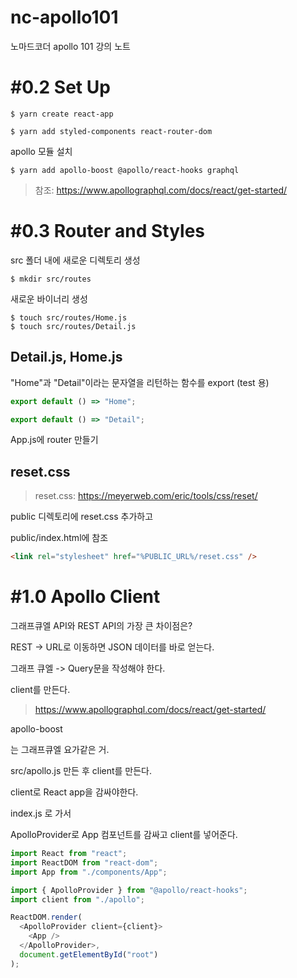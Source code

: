 # nc-apollo101
노마드코더 apollo 101 강의 노트

# #0.2 Set Up

```
$ yarn create react-app
```

```
$ yarn add styled-components react-router-dom
```

apollo 모듈 설치
```
$ yarn add apollo-boost @apollo/react-hooks graphql
```

> 참조: https://www.apollographql.com/docs/react/get-started/

# #0.3 Router and Styles

src 폴더 내에 새로운 디렉토리 생성

```
$ mkdir src/routes
```

새로운 바이너리 생성

```
$ touch src/routes/Home.js
$ touch src/routes/Detail.js
```

## Detail.js, Home.js

"Home"과 "Detail"이라는 문자열을 리턴하는 함수를 export  (test 용)

```js
export default () => "Home";
```

```js
export default () => "Detail";
```

App.js에 router 만들기

## reset.css

> reset.css: https://meyerweb.com/eric/tools/css/reset/

public 디렉토리에 reset.css 추가하고 

public/index.html에 참조

```html
<link rel="stylesheet" href="%PUBLIC_URL%/reset.css" />
```

# #1.0 Apollo Client

그래프큐엘 API와 REST API의 가장 큰 차이점은?

REST -> URL로 이동하면 JSON 데이터를 바로 얻는다.

그래프 큐엘 -> Query문을 작성해야 한다.

client를 만든다. 

> https://www.apollographql.com/docs/react/get-started/

apollo-boost

는 그래프큐엘 요가같은 거.

src/apollo.js 만든 후 client를 만든다.

client로 React app을 감싸야한다.

index.js 로 가서

ApolloProvider로 App 컴포넌트를 감싸고 client를 넣어준다.
```js
import React from "react";
import ReactDOM from "react-dom";
import App from "./components/App";

import { ApolloProvider } from "@apollo/react-hooks";
import client from "./apollo";

ReactDOM.render(
  <ApolloProvider client={client}>
    <App />
  </ApolloProvider>,
  document.getElementById("root")
);
```